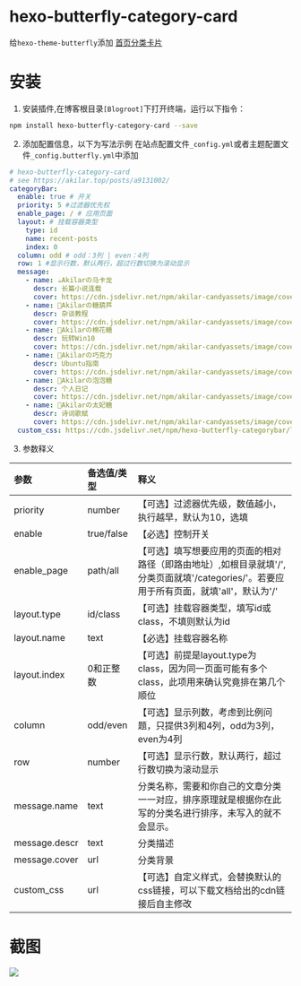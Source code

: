 # hexo-butterfly-category-card

给`hexo-theme-butterfly`添加 [首页分类卡片](https://akilar.top/posts/a9131002/)

# 安装

1. 安装插件,在博客根目录`[Blogroot]`下打开终端，运行以下指令：
  ```bash
  npm install hexo-butterfly-category-card --save
  ```

2. 添加配置信息，以下为写法示例
  在站点配置文件`_config.yml`或者主题配置文件`_config.butterfly.yml`中添加

  ```yaml
  # hexo-butterfly-category-card
  # see https://akilar.top/posts/a9131002/
  categoryBar:
    enable: true # 开关
    priority: 5 #过滤器优先权
    enable_page: / # 应用页面
    layout: # 挂载容器类型
      type: id
      name: recent-posts
      index: 0
    column: odd # odd：3列 | even：4列
    row: 1 #显示行数，默认两行，超过行数切换为滚动显示
    message:
      - name: ☕Akilarの马卡龙
        descr: 长篇小说连载
        cover: https://cdn.jsdelivr.net/npm/akilar-candyassets/image/cover1.webp
      - name: 🍡Akilarの糖葫芦
        descr: 杂谈教程
        cover: https://cdn.jsdelivr.net/npm/akilar-candyassets/image/cover2.webp
      - name: 🍨Akilarの棉花糖
        descr: 玩转Win10
        cover: https://cdn.jsdelivr.net/npm/akilar-candyassets/image/cover3.webp
      - name: 🍫Akilarの巧克力
        descr: Ubuntu指南
        cover: https://cdn.jsdelivr.net/npm/akilar-candyassets/image/cover4.webp
      - name: 🍬Akilarの泡泡糖
        descr: 个人日记
        cover: https://cdn.jsdelivr.net/npm/akilar-candyassets/image/cover5.webp
      - name: 🍰Akilarの太妃糖
        descr: 诗词歌赋
        cover: https://cdn.jsdelivr.net/npm/akilar-candyassets/image/cover6.webp
    custom_css: https://cdn.jsdelivr.net/npm/hexo-butterfly-categorybar/lib/categorybar.css
  ```
3. 参数释义

  |参数|备选值/类型|释义|
  |:--|:--|:--|
  |priority|number|【可选】过滤器优先级，数值越小，执行越早，默认为10，选填|
  |enable|true/false|【必选】控制开关|
  |enable_page|path/all|【可选】填写想要应用的页面的相对路径（即路由地址）,如根目录就填'/',分类页面就填'/categories/'。若要应用于所有页面，就填'all'，默认为'/'|
  |layout.type|id/class|【可选】挂载容器类型，填写id或class，不填则默认为id|
  |layout.name|text|【必选】挂载容器名称|
  |layout.index|0和正整数|【可选】前提是layout.type为class，因为同一页面可能有多个class，此项用来确认究竟排在第几个顺位|
  |column|odd/even|【可选】显示列数，考虑到比例问题，只提供3列和4列，odd为3列， even为4列|
  |row|number|【可选】显示行数，默认两行，超过行数切换为滚动显示|
  |message.name|text|分类名称，需要和你自己的文章分类一一对应，排序原理就是根据你在此写的分类名进行排序，未写入的就不会显示。|
  |message.descr|text|分类描述|
  |message.cover|url|分类背景|
  |custom_css|url|【可选】自定义样式，会替换默认的css链接，可以下载文档给出的cdn链接后自主修改|

# 截图
![](https://cdn.jsdelivr.net/npm/akilar-candyassets/image/af2f14fe.png)
